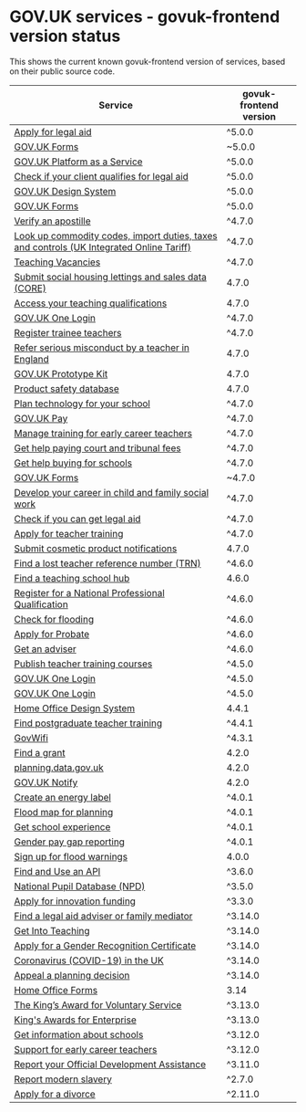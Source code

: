 # GOV.UK services - govuk-frontend version status


This shows the current known govuk-frontend version of services, based on their public source code.

| Service | govuk-frontend version |
| ------- | --------------------- |
| [Apply for legal aid](https://github.com/ministryofjustice/laa-apply-for-legal-aid/) | ^5.0.0 |
| [GOV.UK Forms](https://github.com/alphagov/forms-runner/) | ~5.0.0 |
| [GOV.UK Platform as a Service](https://github.com/alphagov/paas-product-pages/) | ^5.0.0 |
| [Check if your client qualifies for legal aid](https://github.com/ministryofjustice/laa-estimate-financial-eligibility-for-legal-aid/) | ^5.0.0 |
| [GOV.UK Design System](https://github.com/alphagov/govuk-design-system/) | ^5.0.0 |
| [GOV.UK Forms](https://github.com/alphagov/forms-product-page/) | ^5.0.0 |
| [Verify an apostille](https://github.com/UKForeignOffice/verify-apostille-service/) | ^4.7.0 |
| [Look up commodity codes, import duties, taxes and controls (UK Integrated Online Tariff)](https://github.com/trade-tariff/trade-tariff-frontend/) | ^4.7.0 |
| [Teaching Vacancies](https://github.com/DFE-Digital/teaching-vacancies/) | ^4.7.0 |
| [Submit social housing lettings and sales data (CORE)](https://github.com/communitiesuk/submit-social-housing-lettings-and-sales-data/) | 4.7.0 |
| [Access your teaching qualifications](https://github.com/DFE-Digital/access-your-teaching-qualifications/) | 4.7.0 |
| [GOV.UK One Login](https://github.com/alphagov/di-account-management-frontend/) | ^4.7.0 |
| [Register trainee teachers](https://github.com/DFE-Digital/register-trainee-teachers/) | ^4.7.0 |
| [Refer serious misconduct by a teacher in England](https://github.com/DFE-Digital/refer-serious-misconduct/) | 4.7.0 |
| [GOV.UK Prototype Kit](https://github.com/alphagov/govuk-prototype-kit/) | 4.7.0 |
| [Product safety database](https://github.com/UKGovernmentBEIS/beis-opss-psd/) | 4.7.0 |
| [Plan technology for your school](https://github.com/DFE-Digital/plan-technology-for-your-school/src/Dfe.PlanTech.Web.Node/) | ^4.7.0 |
| [GOV.UK Pay](https://github.com/alphagov/pay-frontend/) | ^4.7.0 |
| [Manage training for early career teachers](https://github.com/DFE-Digital/early-careers-framework/) | ^4.7.0 |
| [Get help paying court and tribunal fees](https://github.com/ministryofjustice/hwf-publicapp/) | ^4.7.0 |
| [Get help buying for schools](https://github.com/DFE-Digital/buy-for-your-school/) | ^4.7.0 |
| [GOV.UK Forms](https://github.com/alphagov/forms-admin/) | ~4.7.0 |
| [Develop your career in child and family social work](https://github.com/DFE-Digital/childrens-social-care-cpd/Childrens-Social-Care-CPD/) | ^4.7.0 |
| [Check if you can get legal aid](https://github.com/ministryofjustice/cla_public/) | ^4.7.0 |
| [Apply for teacher training](https://github.com/DFE-Digital/apply-for-teacher-training/) | ^4.7.0 |
| [Submit cosmetic product notifications](https://github.com/UKGovernmentBEIS/beis-opss-cosmetics/cosmetics-web/) | 4.7.0 |
| [Find a lost teacher reference number (TRN)](https://github.com/DFE-Digital/find-a-lost-trn/) | ^4.6.0 |
| [Find a teaching school hub](https://github.com/DFE-Digital/teaching-school-hub-finder/) | 4.6.0 |
| [Register for a National Professional Qualification](https://github.com/DFE-Digital/npq-registration/) | ^4.6.0 |
| [Check for flooding](https://github.com/DEFRA/flood-app/) | ^4.6.0 |
| [Apply for Probate](https://github.com/hmcts/probate-frontend/) | ^4.6.0 |
| [Get an adviser](https://github.com/DFE-Digital/get-teacher-training-adviser-service/) | ^4.6.0 |
| [Publish teacher training courses](https://github.com/DFE-Digital/publish-teacher-training/) | ^4.5.0 |
| [GOV.UK One Login](https://github.com/alphagov/di-onboarding-self-service-experience/express/) | ^4.5.0 |
| [GOV.UK One Login](https://github.com/alphagov/di-onboarding-product-page/) | ^4.5.0 |
| [Home Office Design System](https://github.com/UKHomeOffice/home-office-design-system/components/page/) | 4.4.1 |
| [Find postgraduate teacher training](https://github.com/DFE-Digital/find-teacher-training/) | ^4.4.1 |
| [GovWifi](https://github.com/alphagov/govwifi-product-page/) | ^4.3.1 |
| [Find a grant](https://github.com/cabinetoffice/gap-find-apply-web/packages/applicant/) | 4.2.0 |
| [planning.data.gov.uk](https://github.com/digital-land/digital-land.info/) | 4.2.0 |
| [GOV.UK Notify](https://github.com/alphagov/notifications-admin/) | 4.2.0 |
| [Create an energy label](https://github.com/UKGovernmentBEIS/energy-label-service/) | ^4.0.1 |
| [Flood map for planning](https://github.com/DEFRA/fmp-app/) | ^4.0.1 |
| [Get school experience](https://github.com/DFE-Digital/schools-experience/) | ^4.0.1 |
| [Gender pay gap reporting](https://github.com/cabinetoffice/gender-pay-gap/GenderPayGap.WebUI/) | ^4.0.1 |
| [Sign up for flood warnings](https://github.com/DEFRA/flood-xws-contact-web/) | 4.0.0 |
| [Find and Use an API](https://github.com/DFE-Digital/eapim-developer-hub/) | ^3.6.0 |
| [National Pupil Database (NPD)](https://github.com/DFE-Digital/npd-find-and-explore/) | ^3.5.0 |
| [Apply for innovation funding](https://github.com/InnovateUKGitHub/innovation-funding-service/ifs-web-service/) | ^3.3.0 |
| [Find a legal aid adviser or family mediator](https://github.com/ministryofjustice/fala/) | ^3.14.0 |
| [Get Into Teaching](https://github.com/DFE-Digital/get-into-teaching-app/) | ^3.14.0 |
| [Apply for a Gender Recognition Certificate](https://github.com/cabinetoffice/grc-app/) | ^3.14.0 |
| [Coronavirus (COVID-19) in the UK ](https://github.com/publichealthengland/coronavirus-dashboard/) | ^3.14.0 |
| [Appeal a planning decision](https://github.com/Planning-Inspectorate/appeal-planning-decision/packages/web-comment/) | ^3.14.0 |
| [Home Office Forms](https://github.com/UKHomeOfficeForms/hof/) | 3.14 |
| [The King’s Award for Voluntary Service](https://github.com/bitzesty/qavs-v2/) | ^3.13.0 |
| [King's Awards for Enterprise](https://github.com/bitzesty/qae/) | ^3.13.0 |
| [Get information about schools](https://github.com/DFE-Digital/get-information-about-schools/Web/Edubase.Web.UI/) | ^3.12.0 |
| [Support for early career teachers](https://github.com/DFE-Digital/ecf-engage-and-learn/) | ^3.12.0 |
| [Report your Official Development Assistance](https://github.com/UKGovernmentBEIS/beis-report-official-development-assistance/) | ^3.11.0 |
| [Report modern slavery](https://github.com/UKHomeOffice/modern-slavery/) | ^2.7.0 |
| [Apply for a divorce](https://github.com/hmcts/div-petitioner-frontend/) | ^2.11.0 |
